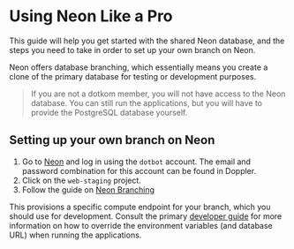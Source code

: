 # Using Neon Like a Pro

This guide will help you get started with the shared Neon database, and the steps you need to take in order to set up
your own branch on Neon.

Neon offers database branching, which essentially means you create a clone of the primary database for testing or
development purposes.

> If you are not a dotkom member, you will not have access to the Neon database. You can still run the applications, but
> you will have to provide the PostgreSQL database yourself.

## Setting up your own branch on Neon

1. Go to [Neon](https://neon.tech) and log in using the `dotbot` account. The email and password combination for this
   account can be found in Doppler.
2. Click on the `web-staging` project.
3. Follow the guide on [Neon Branching](https://neon.tech/docs/introduction/branching)

This provisions a specific compute endpoint for your branch, which you should use for development. Consult the primary
[developer guide](/CONTRIBUTING.md) for more information on how to override the environment variables (and database
URL) when running the applications.

